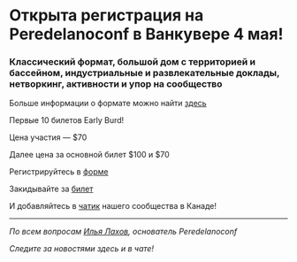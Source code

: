 # Открыта регистрация на **Peredelanoconf** в Ванкувере 4 мая!

### Классический формат, большой дом с территорией и бассейном, индустриальные и развлекательные доклады, нетворкинг, активности и упор на сообщество

Больше информации о формате можно найти [здесь](/./confs/standard.md)

Первые 10 билетов Early Burd!

Цена участия — $70

Далее цена за основной билет $100 и $70

Регистрируйтесь в [форме](https://airtable.com/appbRs7OEZzeCA0B0/pagjx50BLnnzEqbfU/form)

Закидывайте за [билет](/./guides/how-to-pay.md)

И добавляйтесь в [чатик](https://t.me/peredelano_canada) нашего сообщества в Канаде! 

---

_По всем вопросам [Илья Лахов](https://t.me/ilakhov), основатель Peredelanoconf_

_Следите за новостями здесь и в чате!_
